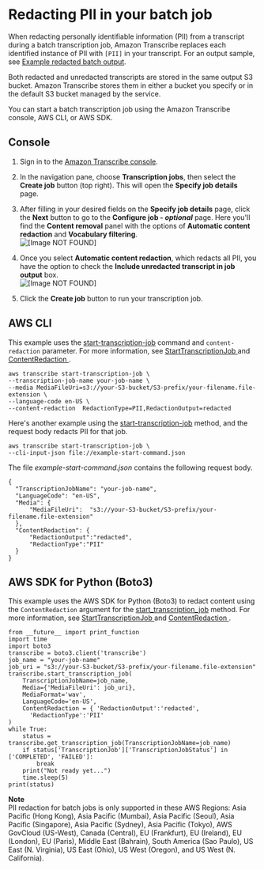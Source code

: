 # Redacting PII in your batch job<a name="pii-redaction-batch"></a>

When redacting personally identifiable information \(PII\) from a transcript during a batch transcription job, Amazon Transcribe replaces each identified instance of PII with `[PII]` in your transcript\. For an output sample, see [Example redacted batch output](pii-redaction-output.md#pii-redaction-output-batch)\.

Both redacted and unredacted transcripts are stored in the same output S3 bucket\. Amazon Transcribe stores them in either a bucket you specify or in the default S3 bucket managed by the service\.

You can start a batch transcription job using the Amazon Transcribe console, AWS CLI, or AWS SDK\.

## Console<a name="redaction-howto-console-batch"></a>

1. Sign in to the [Amazon Transcribe console](https://console.aws.amazon.com/transcribe/)\.

1. In the navigation pane, choose **Transcription jobs**, then select the **Create job** button \(top right\)\. This will open the **Specify job details** page\.

1. After filling in your desired fields on the **Specify job details** page, click the **Next** button to go to the **Configure job \- *optional*** page\. Here you'll find the **Content removal** panel with the options of **Automatic content redaction** and **Vocabulary filtering**\.  
![\[Image NOT FOUND\]](http://docs.aws.amazon.com/transcribe/latest/dg/images/content-redact.png)

1. Once you select **Automatic content redaction**, which redacts all PII, you have the option to check the **Include unredacted transcript in job output** box\.  
![\[Image NOT FOUND\]](http://docs.aws.amazon.com/transcribe/latest/dg/images/content-redact-select.png)

1. Click the **Create job** button to run your transcription job\.

## AWS CLI<a name="redaction-howto-cli"></a>

This example uses the [start\-transcription\-job](https://awscli.amazonaws.com/v2/documentation/api/latest/reference/transcribe/start-transcription-job.html) command and `content-redaction` parameter\. For more information, see [ StartTranscriptionJob ](API_StartTranscriptionJob.md) and [ ContentRedaction ](API_ContentRedaction.md)\.

```
aws transcribe start-transcription-job \
--transcription-job-name your-job-name \
--media MediaFileUri=s3://your-S3-bucket/S3-prefix/your-filename.file-extension \
--language-code en-US \
--content-redaction  RedactionType=PII,RedactionOutput=redacted
```

Here's another example using the [start\-transcription\-job](https://awscli.amazonaws.com/v2/documentation/api/latest/reference/transcribe/start-transcription-job.html) method, and the request body redacts PII for that job\.

```
aws transcribe start-transcription-job \
--cli-input-json file://example-start-command.json
```

The file *example\-start\-command\.json* contains the following request body\.

```
{
  "TranscriptionJobName": "your-job-name",
  "LanguageCode": "en-US",
  "Media": {
      "MediaFileUri":  "s3://your-S3-bucket/S3-prefix/your-filename.file-extension"
  },
  "ContentRedaction": {
      "RedactionOutput":"redacted",
      "RedactionType":"PII"
  }
}
```

## AWS SDK for Python \(Boto3\)<a name="redaction-howto-sdk"></a>

This example uses the AWS SDK for Python \(Boto3\) to redact content using the `ContentRedaction` argument for the [start\_transcription\_job](https://boto3.amazonaws.com/v1/documentation/api/latest/reference/services/transcribe.html#TranscribeService.Client.start_transcription_job) method\. For more information, see [ StartTranscriptionJob ](API_StartTranscriptionJob.md) and [ ContentRedaction ](API_ContentRedaction.md)\.

```
from __future__ import print_function
import time
import boto3
transcribe = boto3.client('transcribe')
job_name = "your-job-name"
job_uri = "s3://your-S3-bucket/S3-prefix/your-filename.file-extension"
transcribe.start_transcription_job(
    TranscriptionJobName=job_name,
    Media={'MediaFileUri': job_uri},
    MediaFormat='wav',
    LanguageCode='en-US', 
    ContentRedaction = { 'RedactionOutput':'redacted',
      'RedactionType':'PII'
)
while True:
    status = transcribe.get_transcription_job(TranscriptionJobName=job_name)
    if status['TranscriptionJob']['TranscriptionJobStatus'] in ['COMPLETED', 'FAILED']:
        break
    print("Not ready yet...")
    time.sleep(5)
print(status)
```

**Note**  
PII redaction for batch jobs is only supported in these AWS Regions: Asia Pacific \(Hong Kong\), Asia Pacific \(Mumbai\), Asia Pacific \(Seoul\), Asia Pacific \(Singapore\), Asia Pacific \(Sydney\), Asia Pacific \(Tokyo\), AWS GovCloud \(US\-West\), Canada \(Central\), EU \(Frankfurt\), EU \(Ireland\), EU \(London\), EU \(Paris\), Middle East \(Bahrain\), South America \(Sao Paulo\), US East \(N\. Virginia\), US East \(Ohio\), US West \(Oregon\), and US West \(N\. California\)\.